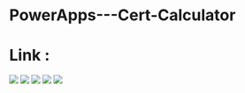 # PowerApps---Cert-Calculator

# Link : 
<a herf="https://apps.powerapps.com/play/e/default-6bf95165-4113-4188-9b7b-cb6c0c198a5b/a/776fffb2-0929-40b6-8339-9d5aaefbc9ca?tenantId=6bf95165-4113-4188-9b7b-cb6c0c198a5b&source=portal"></a>
 
 
 <img src="pic1.PNG">
 <img src="pic2.PNG">
 <img src="pic3.PNG">
 <img src="pic4.PNG">
 <img src="pic5.PNG">

